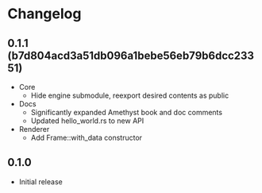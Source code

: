 # Changelog

## 0.1.1 (b7d804acd3a51db096a1bebe56eb79b6dcc23351)

* Core
  * Hide engine submodule, reexport desired contents as public
* Docs
  * Significantly expanded Amethyst book and doc comments
  * Updated hello_world.rs to new API
* Renderer
  * Add Frame::with_data constructor

## 0.1.0

* Initial release
